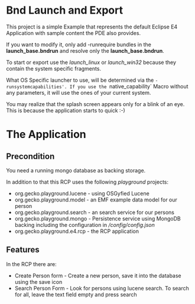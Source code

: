 # Bnd Launch and Export
This project is a simple Example that represents the default Eclipse E4 Application with sample content the PDE also provides.

If you want to modify it, only add -runrequire bundles in the **launch_base.bndrun** and resolve only the **launch_base.bndrun**. 

To start or export use the *launch_linux* or *launch_win32* because they contain the system specific fragments.

What OS Specific launcher to use, will be determined via the `-runsystemcapabilities'. If you use the `native_capability` Macro without any parameters, it will use the ones of your current system. 

You may realize that the splash screen appears only for a blink of an eye. This is because the application starts to quick :-)

# The Application

## Precondition

You need a running mongo database as backing storage. 

In addition to that this RCP uses the following *playground* projects:

* org.gecko.playground.lucene - using OSGyfied Lucene 
* org.gecko.playground.model - an EMF example data model for our person
* org.gecko.playground.search - an search service for our persons
* org.gecko.playground.mongo - Persistence service using MongoDB backing including the configuration in */config/config.json*
* org.gecko.playground.e4.rcp - the RCP application

## Features

In the RCP there are:

* Create Person form - Create a new person, save it into the database using the save icon
* Search Person Form - Look for persons using lucene search. To search for all, leave the text field empty and press search
